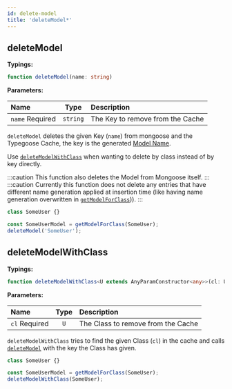 ```yaml
---
id: delete-model
title: 'deleteModel*'
---
```


## deleteModel

**Typings:**

```ts
function deleteModel(name: string)
```

**Parameters:**

| Name                                                        |   Type   | Description                      |
| :---------------------------------------------------------- | :------: | :------------------------------- |
| `name` <span class="badge badge--secondary">Required</span> | `string` | The Key to remove from the Cache |

`deleteModel` deletes the given Key (`name`) from mongoose and the Typegoose Cache, the key is the generated [Model Name](../../guides/advanced/name-generation.md).

Use [`deleteModelWithClass`](#deletemodelwithclass) when wanting to delete by class instead of by key directly.

:::caution
This function also deletes the Model from Mongoose itself.
:::
:::caution
Currently this function does not delete any entries that have different name generation applied at insertion time (like having name generation overwritten in [`getModelForClass`](./getClassForDocument.md))).
:::

```ts
class SomeUser {}

const SomeUserModel = getModelForClass(SomeUser);
deleteModel('SomeUser');
```

## deleteModelWithClass

**Typings:**

```ts
function deleteModelWithClass<U extends AnyParamConstructor<any>>(cl: U)
```

**Parameters:**

| Name                                                      | Type  | Description                        |
| :-------------------------------------------------------- | :---: | :--------------------------------- |
| `cl` <span class="badge badge--secondary">Required</span> |  `U`  | The Class to remove from the Cache |

`deleteModelWithClass` tries to find the given Class (`cl`) in the cache and calls [`deleteModel`](#deletemodel) with the key the Class has given.

```ts
class SomeUser {}

const SomeUserModel = getModelForClass(SomeUser);
deleteModelWithClass(SomeUser);
```
